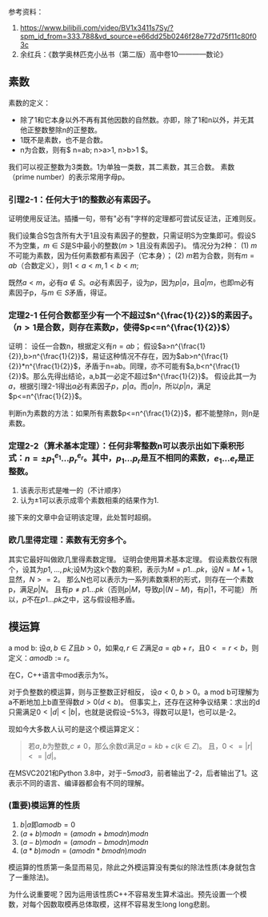 参考资料：
1. https://www.bilibili.com/video/BV1x3411s7Sy/?spm_id_from=333.788&vd_source=e66dd25b0246f28e772d75f11c80f03c
2. 余红兵：《数学奥林匹克小丛书（第二版）高中卷10————数论》

## 素数

素数的定义：
- 除了1和它本身以外不再有其他因数的自然数。亦即，除了1和n以外，并无其他正整数整除n的正整数。
- 1既不是素数，也不是合数。
- n为合数，则有$ n=ab; n>a>1, n>b>1 $。

我们可以视正整数为3类数。1为单独一类数，其二素数，其三合数。
素数（prime number）的表示常用字母p。

### 引理2-1：任何大于1的整数必有素因子。

证明使用反证法。插播一句，带有"必有"字样的定理都可尝试反证法，正难则反。

我们设集合S包含所有大于1且没有素因子的整数，只需证明S为空集即可。假设S不为空集，$m∈S$是S中最小的整数($m>1$且没有素因子)。
情况分为2种：
(1) $m$不可能为素数，因为任何素数都有素因子（它本身）；
(2) $m$若为合数，则有$m=ab$（合数定义），则$1<a<m, 1<b<m$;

既然$a<m$，必有$a∉S$。$a$必有素因子，设为$p$，因为$p|a$，且$a|m$，也即m必有素因子p，与$m∈S$矛盾，得证。

### 定理2-1 任何合数都至少有一个不超过$n^{\frac{1}{2}}$的素因子。（$n>1$是合数，则存在素数$p$，使得$p<=n^{\frac{1}{2}}$）

证明：
设任一合数n，根据定义有$n=ab$；
假设$a>n^{\frac{1}{2}},b>n^{\frac{1}{2}}$，易证这种情况不存在，因为$ab>n^{\frac{1}{2}}*n^{\frac{1}{2}}$，矛盾于n=ab。同理，亦不可能有$a,b<n^{\frac{1}{2}}$。那么先得出结论，a,b其一必定不超过$n^{\frac{1}{2}}$。
假设此其一为$a$，根据引理2-1得出$a$必有素因子$p$，$p|a$。而$a|n$，所以$p|n$，满足$p<=n^{\frac{1}{2}}$。

判断n为素数的方法：如果所有素数$p<=n^{\frac{1}{2}}$，都不能整除n，则n是素数。

### 定理2-2（算术基本定理）：任何非零整数n可以表示出如下乘积形式：$n=±p_1^{e_1}...p_r^{e_r}$。其中，$p_1...p_r$是互不相同的素数，$e_1...e_r$是正整数。

1. 该表示形式是唯一的（不计顺序）
2. 认为$±1$可以表示成零个素数相乘的结果作为1.

接下来的文章中会证明该定理，此处暂时超纲。

### 欧几里得定理：素数有无穷多个。

其实它最好叫做欧几里得素数定理。
证明会使用算术基本定理。
假设素数仅有限个，设其为$p1,...,pk$;设M为这k个数的乘积，表示为$M=p1...pk$，设$N=M+1$。
显然，$N>=2$。
那么N也可以表示为一系列素数乘积的形式，则存在一个素数p，满足$p|N$。
且有$p≠p1...pk$（否则$p|M$，导致$p|(N-M)$，有$p|1$，不可能）
所以，$p$不在$p1...pk$之中，这与假设相矛盾。

## 模运算

a mod b: 设$a,b∈Z$且$b>0$，如果$q,r∈Z$满足$a=qb+r$，且$0<=r<b$，则定义：$a mod b := r$。

在C，C++语言中mod表示为$\%$。

对于负整数的模运算，则与正整数正好相反，
设$a<0$, $b>0$。a mod b可理解为a不断地加上b直至得数$d>0(d<b)$。
但事实上，还存在这种争议结果：求出的d只需满足$0<|d|<|b|$，也就是说假设$-5\%3$，得数可以是1，也可以是-2。

现如今大多数人认可的是这个模运算定义：
> 若$a,b$为整数,$c≠0$，那么余数d满足$a=kb+c(k∈Z)$。
> 且，$0<=|r|<=|d|$。

在MSVC2021和Python 3.8中，对于$-5 mod 3$，前者输出了-2，后者输出了1。这表示不同的语言、编译器都会有不同的理解。

### (重要)模运算的性质

1. $b|a$即$a mod b=0$
2. $(a+b) mod n = (a mod n + b mod n) mod n$
3. $(a-b) mod n = (a mod n - b mod n) mod n$
4. $(a*b) mod n = (a mod n * b mod n) mod n$

模运算的性质第一条显而易见，除此之外模运算没有类似的除法性质(本身就包含了一重除法)。

为什么说重要呢？因为运用该性质C++不容易发生算术溢出。预先设置一个模数，对每个因数取模再总体取模，这样不容易发生long long悲剧。